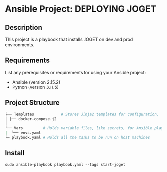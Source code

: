 # Ansible Project: DEPLOYING JOGET


## Description

This project is a playbook that installs JOGET on dev and prod environments.


## Requirements

List any prerequisites or requirements for using your Ansible project:

- Ansible (version 2.15.2)
- Python (version 3.11.5)

## Project Structure
```bash
├── Templates            # Stores Jinja2 templates for configuration.
│ ├── docker-compose.j2
│
└── Vars         # Holds variable files, like secrets, for Ansible playbooks.
|  └── envs.yaml
└─ playbook.yaml # Holds all the tasks to be run on host machines

```

## Install
```
sudo ansible-playbook playbook.yaml --tags start-joget

```
